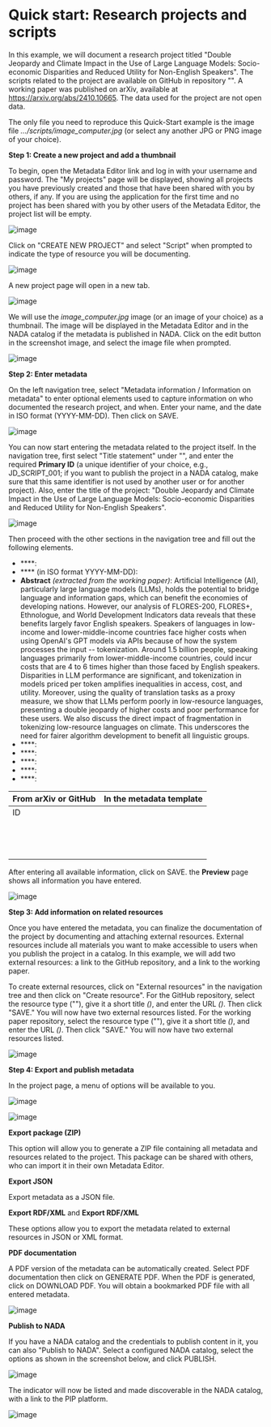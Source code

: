 # Quick start: Research projects and scripts

In this example, we will document a research project titled "Double Jeopardy and Climate Impact in the Use of Large Language Models: Socio-economic Disparities and Reduced Utility for Non-English Speakers". The scripts related to the project are available on GitHub in repository "". A working paper was published on arXiv, available at https://arxiv.org/abs/2410.10665. The data used for the project are not open data.

The only file you need to reproduce this Quick-Start example is the image file *.../scripts/image_computer.jpg* (or select any another JPG or PNG image of your choice).


**Step 1: Create a new project and add a thumbnail**

To begin, open the Metadata Editor link and log in with your username and password. The "My projects" page will be displayed, showing all projects you have previously created and those that have been shared with you by others, if any. If you are using the application for the first time and no project has been shared with you by other users of the Metadata Editor, the project list will be empty. 

![image](img/ME_UG_v1-0-0_quick_start_scripts_project_page.png)

Click on "CREATE NEW PROJECT" and select "Script" when prompted to indicate the type of resource you will be documenting.

![image](img/ME_UG_v1-0-0_quick_start_document_create_project_types.png)
  
A new project page will open in a new tab.

![image](img/ME_UG_v1-0-0_quick_start_scripts_new_project_home.png)

We will use the *image_computer.jpg* image (or an image of your choice) as a thumbnail. The image will be displayed in the Metadata Editor and in the NADA catalog if the metadata is published in NADA. Click on the edit button in the screenshot image, and select the image file when prompted. 

![image](img/ME_UG_v1-0-0_quick_start_scripts_edit_thumbnail.png)


**Step 2: Enter metadata**

On the left navigation tree, select "Metadata information / Information on metadata" to enter optional elements used to capture information on who documented the research project, and when. Enter your name, and the date in ISO format (YYYY-MM-DD). Then click on SAVE.

![image](img/ME_UG_v1-0-0_quick_start_script_metadata_information_save.png)

You can now start entering the metadata related to the project itself. In the navigation tree, first select "Title statement" under "", and enter the required **Primary ID** (a unique identifier of your choice, e.g., JD_SCRIPT_001; if you want to publish the project in a NADA catalog, make sure that this same identifier is not used by another user or for another project). Also, enter the title of the project: "Double Jeopardy and Climate Impact in the Use of Large Language Models: Socio-economic Disparities and Reduced Utility for Non-English Speakers".

![image](img/ME_UG_v1-0-0_quick_start_script_identifier.png)

Then proceed with the other sections in the navigation tree and fill out the following elements. 

- ****: 
- **** (in ISO format YYYY-MM-DD): 
- **Abstract** *(extracted from the working paper)*: Artificial Intelligence (AI), particularly large language models (LLMs), holds the potential to bridge language and information gaps, which can benefit the economies of developing nations. However, our analysis of FLORES-200, FLORES+, Ethnologue, and World Development Indicators data reveals that these benefits largely favor English speakers. Speakers of languages in low-income and lower-middle-income countries face higher costs when using OpenAI's GPT models via APIs because of how the system processes the input -- tokenization. Around 1.5 billion people, speaking languages primarily from lower-middle-income countries, could incur costs that are 4 to 6 times higher than those faced by English speakers. Disparities in LLM performance are significant, and tokenization in models priced per token amplifies inequalities in access, cost, and utility. Moreover, using the quality of translation tasks as a proxy measure, we show that LLMs perform poorly in low-resource languages, presenting a double jeopardy of higher costs and poor performance for these users. We also discuss the direct impact of fragmentation in tokenizing low-resource languages on climate. This underscores the need for fairer algorithm development to benefit all linguistic groups.
- ****: 
- ****: 
- ****: 
- ****: 
- ****: 

| From arXiv or GitHub      | In the metadata template                                                  | 
| ------------------------- | ------------------------------------------------------------------------- | 
| ID                        |                                                                           |
|                           |                                                                           |
|                           |                                                                           |
|                           |                                                                           |
|                           |                                                                           |
|                           |                                                                           |
|                           |                                                                           |
|                           |                                                                           |
|                           |                                                                           |
|                           |                                                                           |
|                           |                                                                           |
|                           |                                                                           |
|                           |                                                                           |
|                           |                                                                           |

After entering all available information, click on SAVE. the **Preview** page shows all information you have entered.

![image](img/ME_UG_v1-0-0_quick_start_scripts_preview_page.png)


**Step 3: Add information on related resources**

Once you have entered the metadata, you can finalize the documentation of the project by documenting and attaching external resources. External resources include all materials you want to make accessible to users when you publish the project in a catalog. In this example, we will add two external resources: a link to the GitHub repository, and a link to the working paper. 

To create external resources, click on "External resources" in the navigation tree and then click on "Create resource". For the GitHub repository, select the resource type (""), give it a short title *()*, and enter the URL *()*. Then click "SAVE." You will now have two external resources listed. For the working paper repository, select the resource type (""), give it a short title *()*, and enter the URL *()*. Then click "SAVE." You will now have two external resources listed.

![image](img/ME_UG_v1-0-0_quick_start_scripts_external_resource_PIP.png)


**Step 4: Export and publish metadata**

In the project page, a menu of options will be available to you.

![image](img/ME_UG_v1-0-0_quick_start_scripts_open_actions_menu.png)

![image](img/ME_UG_v1-0-0_quick_start_scripts_actions_menu.png)

**Export package (ZIP)**

This option will allow you to generate a ZIP file containing all metadata and resources related to the project. This package can be shared with others, who can import it in their own Metadata Editor.

**Export JSON**

Export metadata as a JSON file. 

**Export RDF/XML** and **Export RDF/XML**

These options allow you to export the metadata related to external resources in JSON or XML format.

**PDF documentation**

A PDF version of the metadata can be automatically created. Select PDF documentation then click on GENERATE PDF. When the PDF is generated, click on DOWNLOAD PDF. You will obtain a bookmarked PDF file with all entered metadata.

![image](img/ME_UG_v1-0-0_quick_start_scripts_metadata_in_PDF.png)

**Publish to NADA**

If you have a NADA catalog and the credentials to publish content in it, you can also "Publish to NADA". Select a configured NADA catalog, select the options as shown in the screenshot below, and click PUBLISH.

![image](img/ME_UG_v1-0-0_quick_start_scripts_publish_to_NADA.png)

The indicator will now be listed and made discoverable in the NADA catalog, with a link to the PIP platform. 

![image](img/ME_UG_v1-0-0_quick_start_scripts_indicator_in_NADA.png)



